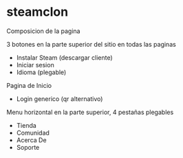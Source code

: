# steamclon

Composicion de la pagina

3 botones en la parte superior del sitio en todas las paginas 
- Instalar Steam (descargar cliente)
- Iniciar sesion
- Idioma (plegable)

Pagina de Inicio 
- Login generico (qr alternativo)

Menu horizontal en la parte superior, 4 pestañas plegables
- Tienda 
- Comunidad 
- Acerca De 
- Soporte 



